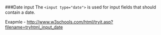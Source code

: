 ###Date input
The `<input type="date">` is used for input fields that should contain a date.

Exapmle - http://www.w3schools.com/html/tryit.asp?filename=tryhtml_input_date

